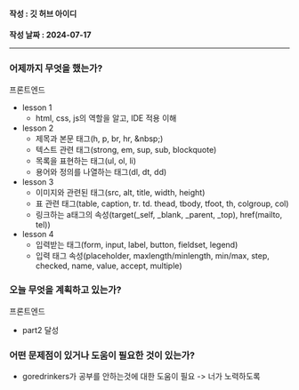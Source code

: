#### 작성 : 깃 허브 아이디
**작성 날짜 : 2024-07-17**

---
### 어제까지 무엇을 했는가?
프론트엔드
- lesson 1
    - html, css, js의 역할을 알고, IDE 적용 이해
- lesson 2
    - 제목과 본문 태그(h, p, br, hr, &nbsp\;)
    - 텍스트 관련 태그(strong, em, sup, sub, blockquote)
    - 목록을 표현하는 태그(ul, ol, li)
    - 용어와 정의를 나열하는 태그(dl, dt, dd)
- lesson 3
    - 이미지와 관련된 태그(src, alt, title, width, height)
    - 표 관련 태그(table, caption, tr. td. thead, tbody, tfoot, th, colgroup, col)
    - 링크하는 a태그의 속성(target(_self, _blank, _parent, _top), href(mailto, tel))
- lesson 4
    - 입력받는 태그(form, input, label, button, fieldset, legend)
    - 입력 태그 속성(placeholder, maxlength/minlength, min/max, step, checked, name, value, accept, multiple)


### 오늘 무엇을 계획하고 있는가?
프론트엔드
- part2 달성

### 어떤 문제점이 있거나 도움이 필요한 것이 있는가?
- goredrinkers가 공부를 안하는것에 대한 도움이 필요
-> 너가 노력하도록 